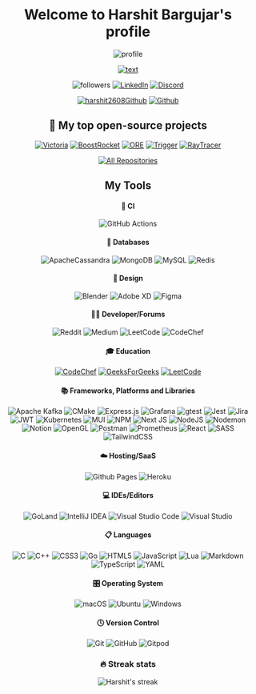 <div align="center">

# Welcome to Harshit Bargujar's profile

![profile](https://avatars.githubusercontent.com/u/42277796?v=4)

[![text](https://readme-typing-svg.herokuapp.com?size=21&center=true&width=410&height=52&lines=A+self+taught+programmer;Always+learning+new+things;Full-stack+software+developer+;And+graphics+programmer)](...)

![followers](https://img.shields.io/github/followers/harshit2608?color=236ad3&labelColor=1155ba&&logo=github&label=Follow "Follow me on Github") [![LinkedIn](https://img.shields.io/badge/linkedin-%230077B5.svg?&logo=linkedin&logoColor=white)](https://www.linkedin.com/in/harshitbargujar/) [![Discord](https://img.shields.io/badge/-Discord-7289DA?&logoColor=white&logo=discord)](https://discord.gg/ZJDqhYDu)

[![harshit2608Github](https://img.shields.io/badge/harshit2608-100000?logo=github&logoColor=white)](https://github.com/harshit2608) [![Github](https://img.shields.io/badge/orgStupefy-100000?logo=github&logoColor=white)](https://github.com/org-Stupefy)

## 📘 My top open-source projects

[![Victoria](https://denvercoder1-github-readme-stats.vercel.app/api/pin/?username=org-Stupefy&repo=Victoria&theme=react&bg_color=1F222E&title_color=F85D7F&icon_color=F8D866&hide_border=true&show_icons=false)](https://github.com/org-Stupefy/Victoria) [![BoostRocket](https://denvercoder1-github-readme-stats.vercel.app/api/pin/?username=org-Stupefy&repo=BoostRocket&theme=react&bg_color=1F222E&title_color=F85D7F&icon_color=F8D866&hide_border=true&show_icons=false)](https://github.com/org-Stupefy/BoostRocket) [![ORE](https://denvercoder1-github-readme-stats.vercel.app/api/pin/?username=harshit2608&repo=ORE&theme=react&bg_color=1F222E&title_color=F85D7F&icon_color=F8D866&hide_border=true&show_icons=false)](https://github.com/harshit2608/ORE) [![Trigger](https://denvercoder1-github-readme-stats.vercel.app/api/pin/?username=harshit2608&repo=Trigger&theme=react&bg_color=1F222E&title_color=F85D7F&icon_color=F8D866&hide_border=true&show_icons=false)](https://github.com/harshit2608/Trigger) [![RayTracer](https://denvercoder1-github-readme-stats.vercel.app/api/pin/?username=harshit2608&repo=Raytracer-C-&theme=react&bg_color=1F222E&title_color=F85D7F&icon_color=F8D866&hide_border=true&show_icons=false)](https://github.com/harshit2608/Raytracer-C-)

[![All Repositories](https://img.shields.io/badge/-All%20Repositories-2962FF?&logo=koding&logoColor=white "All Repositories")](https://github.com/harshit2608?tab=repositories)

## My Tools

#### 🔬 CI

![GitHub Actions](https://img.shields.io/badge/github%20actions-%232671E5.svg?logo=githubactions&logoColor=white)

#### 💾 Databases

![ApacheCassandra](https://img.shields.io/badge/cassandra-%231287B1.svg?logo=apache-cassandra&logoColor=white) ![MongoDB](https://img.shields.io/badge/MongoDB-%234ea94b.svg?logo=mongodb&logoColor=white) ![MySQL](https://img.shields.io/badge/mysql-%2300f.svg?logo=mysql&logoColor=white) ![Redis](https://img.shields.io/badge/redis-%23DD0031.svg?logo=redis&logoColor=white)

#### 🎨 Design

![Blender](https://img.shields.io/badge/blender-%23F5792A.svg?logo=blender&logoColor=white) ![Adobe XD](https://img.shields.io/badge/adobexd-%23FF26BE.svg?logo=adobexd&logoColor=white) ![Figma](https://img.shields.io/badge/figma-%23F24E1E.svg?logo=figma&logoColor=white)

#### 🧑‍💻 Developer/Forums

![Reddit](https://img.shields.io/badge/Reddit-%23FF4500.svg?&logo=Reddit&logoColor=white) ![Medium](https://img.shields.io/badge/Medium-12100E?&logo=medium&logoColor=white) ![LeetCode](https://img.shields.io/badge/LeetCode-000000?logo=LeetCode&logoColor=#d16c06) ![CodeChef](https://img.shields.io/badge/CodeChef-%23964B00.svg?logo=CodeChef&logoColor=white)

#### 🎓 Education

[![CodeChef](https://img.shields.io/badge/CodeChef-%23964B00.svg?logo=CodeChef&logoColor=white)](https://www.codechef.com/users/b_harshit) [![GeeksForGeeks](https://img.shields.io/badge/GeeksforGeeks-gray?logo=geeksforgeeks&logoColor=35914c)](https://auth.geeksforgeeks.org/user/harshit2608/?utm_source=geeksforgeeks&utm_medium=my_profile&utm_campaign=auth_user) [![LeetCode](https://img.shields.io/badge/LeetCode-000000?logo=LeetCode&logoColor=#d16c06)](https://leetcode.com/harshit2608/)

#### 📚 Frameworks, Platforms and Libraries

![Apache Kafka](https://img.shields.io/badge/Apache%20Kafka-000?logo=apachekafka) ![CMake](https://img.shields.io/badge/CMake-%23008FBA.svg?&logo=cmake&logoColor=white) ![Express.js](https://img.shields.io/badge/express.js-%23404d59.svg?logo=express&logoColor=%2361DAFB) ![Grafana](https://img.shields.io/badge/grafana-%23F46800.svg?logo=grafana&logoColor=white) ![gtest](https://img.shields.io/badge/-gtest-blue?&logo=google&logoColor=white) ![Jest](https://img.shields.io/badge/-jest-%23C21325?logo=jest&logoColor=white) ![Jira](https://img.shields.io/badge/jira-%230A0FFF.svg?logo=jira&logoColor=white) ![JWT](https://img.shields.io/badge/JWT-black?logo=JSON%20web%20tokens) ![Kubernetes](https://img.shields.io/badge/kubernetes-%23326ce5.svg?logo=kubernetes&logoColor=white) ![MUI](https://img.shields.io/badge/MUI-%230081CB.svg?logo=mui&logoColor=white) ![NPM](https://img.shields.io/badge/NPM-%23CB3837.svg?logo=npm&logoColor=white) ![Next JS](https://img.shields.io/badge/Next-black?logo=next.js&logoColor=white) ![NodeJS](https://img.shields.io/badge/node.js-6DA55F?logo=node.js&logoColor=white) ![Nodemon](https://img.shields.io/badge/NODEMON-%23323330.svg?logo=nodemon&logoColor=%BBDEAD) ![Notion](https://img.shields.io/badge/Notion-%23000000.svg?logo=notion&logoColor=white) ![OpenGL](https://img.shields.io/badge/OpenGL-%23FFFFFF.svg?logo=opengl) ![Postman](https://img.shields.io/badge/Postman-FF6C37?logo=postman&logoColor=white) ![Prometheus](https://img.shields.io/badge/Prometheus-E6522C?logo=Prometheus&logoColor=white) ![React](https://img.shields.io/badge/react-%2320232a.svg?logo=react&logoColor=%2361DAFB) ![SASS](https://img.shields.io/badge/SASS-hotpink.svg?logo=SASS&logoColor=white) ![TailwindCSS](https://img.shields.io/badge/tailwindcss-%2338B2AC.svg?logo=tailwind-css&logoColor=white)

#### ☁️ Hosting/SaaS

![Github Pages](https://img.shields.io/badge/github%20pages-121013?logo=github&logoColor=white) ![Heroku](https://img.shields.io/badge/heroku-%23430098.svg?logo=heroku&logoColor=white)

#### 💻 IDEs/Editors

![GoLand](https://img.shields.io/badge/GoLand-0f0f0f?logo=goland&logoColor=white) ![IntelliJ IDEA](https://img.shields.io/badge/IntelliJIDEA-000000.svg?logo=intellij-idea&logoColor=white) ![Visual Studio Code](https://img.shields.io/badge/Visual%20Studio%20Code-0078d7.svg?logo=visual-studio-code&logoColor=white) ![Visual Studio](https://img.shields.io/badge/Visual%20Studio-5C2D91.svg?logo=visual-studio&logoColor=white)

#### 📋 Languages

![C](https://img.shields.io/badge/c-%2300599C.svg?logo=c&logoColor=white) ![C++](https://img.shields.io/badge/c++-%2300599C.svg?logo=c%2B%2B&logoColor=white) ![CSS3](https://img.shields.io/badge/css3-%231572B6.svg?logo=css3&logoColor=white) ![Go](https://img.shields.io/badge/go-%2300ADD8.svg?logo=go&logoColor=white) ![HTML5](https://img.shields.io/badge/html5-%23E34F26.svg?logo=html5&logoColor=white) ![JavaScript](https://img.shields.io/badge/javascript-%23323330.svg?logo=javascript&logoColor=%23F7DF1E) ![Lua](https://img.shields.io/badge/lua-%232C2D72.svg?logo=lua&logoColor=white) ![Markdown](https://img.shields.io/badge/markdown-%23000000.svg?logo=markdown&logoColor=white) ![TypeScript](https://img.shields.io/badge/typescript-%23007ACC.svg?logo=typescript&logoColor=white) ![YAML](https://img.shields.io/badge/yaml-%23ffffff.svg?logo=yaml&logoColor=151515)

#### 🎛️ Operating System

![macOS](https://img.shields.io/badge/mac%20os-000000?logo=macos&logoColor=F0F0F0) ![Ubuntu](https://img.shields.io/badge/Ubuntu-E95420?logo=ubuntu&logoColor=white) ![Windows](https://img.shields.io/badge/Windows-0078D6?logo=windows&logoColor=white)

#### 🕓 Version Control

![Git](https://img.shields.io/badge/git-%23F05033.svg?logo=git&logoColor=white) ![GitHub](https://img.shields.io/badge/github-%23121011.svg?logo=github&logoColor=white) ![Gitpod](https://img.shields.io/badge/gitpod-f06611.svg?logo=gitpod&logoColor=white)

### 🔥 Streak stats

![Harshit's streak](https://github-readme-streak-stats.herokuapp.com?user=harshit2608&theme=monokai-metallian&hide_border=true)

</div>
